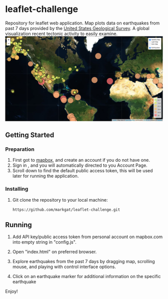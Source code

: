 # leaflet-challenge
Repository for leaflet web application. Map plots data on earthquakes from past 7 days provided by the [United States Geological Survey](https://earthquake.usgs.gov/). A global visualization recent tectonic activity to easily examine.
![Earthquakes](/layout.png)

## Getting Started
### Preparation

1) First got to [mapbox](https://www.mapbox.com/), and create an account if you do not have one.
2) Sign in , and you will automatically directed to you Account Page.
3) Scroll down to find the default public access token, this will be used later for running the application.

### Installing
1) Git clone the repository to your local machine:
    ````
    https://github.com/markgat/leaflet-challenge.git
    ````
##  Running
1. Add API key/public access token from personal account on mapbox.com into empty string in "config.js".

2. Open "index.html" on preferred browser.

3. Explore earthquakes from the past 7 days by dragging map, scrolling mouse, and playing with control interface options.

4. Click on an earthquake marker for additional information on the specific earthquake 

Enjoy!